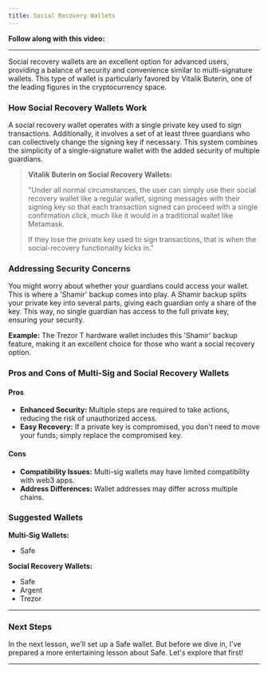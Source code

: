 ```yaml
---
title: Social Recovery Wallets
---
```


**Follow along with this video:**

---

Social recovery wallets are an excellent option for advanced users, providing a balance of security and convenience similar to multi-signature wallets. This type of wallet is particularly favored by Vitalik Buterin, one of the leading figures in the cryptocurrency space.

### How Social Recovery Wallets Work

A social recovery wallet operates with a single private key used to sign transactions. Additionally, it involves a set of at least three guardians who can collectively change the signing key if necessary. This system combines the simplicity of a single-signature wallet with the added security of multiple guardians.

> **Vitalik Buterin on Social Recovery Wallets:**
>
> "Under all normal circumstances, the user can simply use their social recovery wallet like a regular wallet, signing messages with their signing key so that each transaction signed can proceed with a single confirmation click, much like it would in a traditional wallet like Metamask.
>
> If they lose the private key used to sign transactions, that is when the social-recovery functionality kicks in."

### Addressing Security Concerns

You might worry about whether your guardians could access your wallet. This is where a 'Shamir' backup comes into play. A Shamir backup splits your private key into several parts, giving each guardian only a share of the key. This way, no single guardian has access to the full private key, ensuring your security.

**Example:** The Trezor T hardware wallet includes this 'Shamir' backup feature, making it an excellent choice for those who want a social recovery option.

### Pros and Cons of Multi-Sig and Social Recovery Wallets

#### Pros

- **Enhanced Security:** Multiple steps are required to take actions, reducing the risk of unauthorized access.
- **Easy Recovery:** If a private key is compromised, you don't need to move your funds; simply replace the compromised key.

#### Cons

- **Compatibility Issues:** Multi-sig wallets may have limited compatibility with web3 apps.
- **Address Differences:** Wallet addresses may differ across multiple chains.

### Suggested Wallets

**Multi-Sig Wallets:**

- Safe

**Social Recovery Wallets:**

- Safe
- Argent
- Trezor

---

### Next Steps

In the next lesson, we'll set up a Safe wallet. But before we dive in, I've prepared a more entertaining lesson about Safe. Let's explore that first!

---
